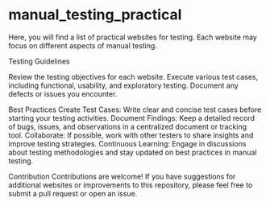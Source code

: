# manual_testing_practical

Here, you will find a list of practical websites for testing. Each website may focus on different aspects of manual testing.

Testing Guidelines

Review the testing objectives for each website.
Execute various test cases, including functional, usability, and exploratory testing.
Document any defects or issues you encounter.

Best Practices
Create Test Cases: Write clear and concise test cases before starting your testing activities.
Document Findings: Keep a detailed record of bugs, issues, and observations in a centralized document or tracking tool.
Collaborate: If possible, work with other testers to share insights and improve testing strategies.
Continuous Learning: Engage in discussions about testing methodologies and stay updated on best practices in manual testing.

Contribution
Contributions are welcome! If you have suggestions for additional websites or improvements to this repository, please feel free to submit a pull request or open an issue.
